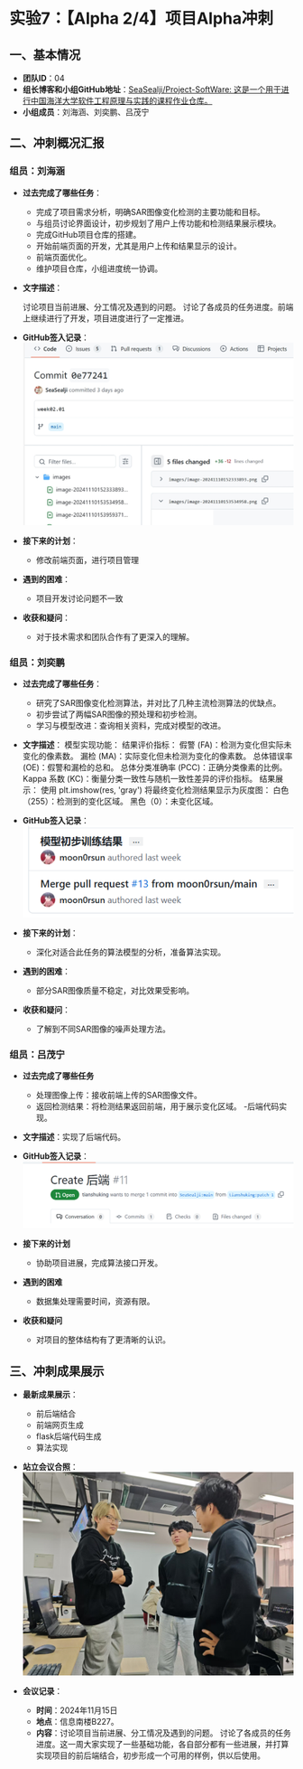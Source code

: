 # 实验7：【Alpha 2/4】项目Alpha冲刺

## 一、基本情况

- **团队ID**：04
- **组长博客和小组GitHub地址**：[SeaSealji/Project-SoftWare: 这是一个用于进行中国海洋大学软件工程原理与实践的课程作业仓库。](https://github.com/SeaSealji/Project-SoftWare)
- **小组成员**：刘海涵、刘奕鹏、吕茂宁

## 二、冲刺概况汇报

### 组员：刘海涵

- **过去完成了哪些任务**：

  - 完成了项目需求分析，明确SAR图像变化检测的主要功能和目标。
  - 与组员讨论界面设计，初步规划了用户上传功能和检测结果展示模块。
  - 完成GitHub项目仓库的搭建。
  - 开始前端页面的开发，尤其是用户上传和结果显示的设计。
  - 前端页面优化。
  - 维护项目仓库，小组进度统一协调。

- **文字描述**：

  讨论项目当前进展、分工情况及遇到的问题。 讨论了各成员的任务进度。前端上继续进行了开发，项目进度进行了一定推进。

- **GitHub签入记录**：
![alt text](../images/lhh-week02.jpg)

- **接下来的计划**：
  - 修改前端页面，进行项目管理
- **遇到的困难**：
  - 项目开发讨论问题不一致
- **收获和疑问**：
  - 对于技术需求和团队合作有了更深入的理解。

### 组员：刘奕鹏

- **过去完成了哪些任务**：
  - 研究了SAR图像变化检测算法，并对比了几种主流检测算法的优缺点。
  - 初步尝试了两幅SAR图像的预处理和初步检测。
  - 学习与模型改进：查询相关资料，完成对模型的改进。

- **文字描述**：
模型实现功能：
结果评价指标： 假警 (FA)：检测为变化但实际未变化的像素数。 漏检 (MA)：实际变化但未检测为变化的像素数。 总体错误率 (OE)：假警和漏检的总和。 总体分类准确率 (PCC)：正确分类像素的比例。 Kappa 系数 (KC)：衡量分类一致性与随机一致性差异的评价指标。
结果展示： 使用 plt.imshow(res, 'gray') 将最终变化检测结果显示为灰度图： 白色（255）：检测到的变化区域。 黑色（0）：未变化区域。
- **GitHub签入记录**：
![alt text](../images/lyp.png)
- **接下来的计划**：
  - 深化对适合此任务的算法模型的分析，准备算法实现。
- **遇到的困难**：
  - 部分SAR图像质量不稳定，对比效果受影响。
- **收获和疑问**：
  - 了解到不同SAR图像的噪声处理方法。

### 组员：吕茂宁

- **过去完成了哪些任务**

  - 处理图像上传：接收前端上传的SAR图像文件。
  - 返回检测结果：将检测结果返回前端，用于展示变化区域。
  -后端代码实现。

- **文字描述**：实现了后端代码。

- **GitHub签入记录**：
![alt text](../images/lmn1.png)


- **接下来的计划**

  - 协助项目进展，完成算法接口开发。

- **遇到的困难**

  - 数据集处理需要时间，资源有限。

- **收获和疑问**

  - 对项目的整体结构有了更清晰的认识。

## 三、冲刺成果展示

- **最新成果展示**：

  - 前后端结合
  - 前端网页生成
  - flask后端代码生成
  - 算法实现


- **站立会议合照**：
![alt text](../images/2-talk.jpg)
- **会议记录**：
  - **时间**：2024年11月15日
  - **地点**：信息南楼B227。
  - **内容**：讨论项目当前进展、分工情况及遇到的问题。 讨论了各成员的任务进度。这一周大家实现了一些基础功能，各自部分都有一些进展，并打算实现项目的前后端结合，初步形成一个可用的样例，供以后使用。

